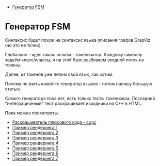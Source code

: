   - [Генератор FSM](#user-content-генератор-fsm)

# Генератор FSM

Синтаксис будет похож на синтаксис языка описания графов GrapViz (но это не точно).


Глобально - идея такая: основа - токенизатор. Каждому символу задаём класс/классы, и на этой базе разбиваем входной поток на токены.

Далее, из токенов уже лепим свой язык, как хотим.

Почему не взять какой-то генератор языков - потом напишу большую статью.

Самого генератора пока нет, есть только тесты токенизера. Последний "интеграционный" тест раскрашивает
исходники на C++ в HTML.

Пока можно посмотреть:

 - [Раскрашиватель плюсового кода - сорс](src/umba-fsm/test_008.cpp)
 - [Пример рендеринга 1](https://raw.githack.com/al-martyn1/umba-fsm/main/doc/html/rendered_cpp/preprocessor.html)
 - [Пример рендеринга 2](https://raw.githack.com/al-martyn1/umba-fsm/main/doc/html/rendered_cpp/rgbquad.html)
 - [Пример рендеринга 3](https://raw.githack.com/al-martyn1/umba-fsm/main/doc/html/rendered_cpp/stl_keil_initializer_list.html)
 - [Пример рендеринга 4](https://raw.githack.com/al-martyn1/umba-fsm/main/doc/html/rendered_cpp/stl_keil_type_traits.html)
 - [Пример рендеринга 5](https://raw.githack.com/al-martyn1/umba-fsm/main/doc/html/rendered_cpp/string_plus.html)
 - [Пример рендеринга 6](https://raw.githack.com/al-martyn1/umba-fsm/main/doc/html/rendered_cpp/the.html)
 - [Пример рендеринга 7](https://raw.githack.com/al-martyn1/umba-fsm/main/doc/html/rendered_cpp/regression_tests.html)




